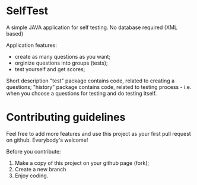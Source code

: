 # SelfTest
A simple JAVA application for self testing. 
No database required (XML based)


Application features:
- create as many questions as you want;
- orginize questions into groups (tests);
- test yourself and get scores;

Short description
"test" package contains code, related to creating a questions;
"history" package contains code, related to testing process - i.e. when you choose a questions for testing and do testing itself.




# Contributing guidelines
Feel free to add more features and use this project as your first pull request on github.
Everybody's welcome!


Before you contribute:
1) Make a copy of this project on your github page (fork);
2) Create a new branch
3) Enjoy coding.